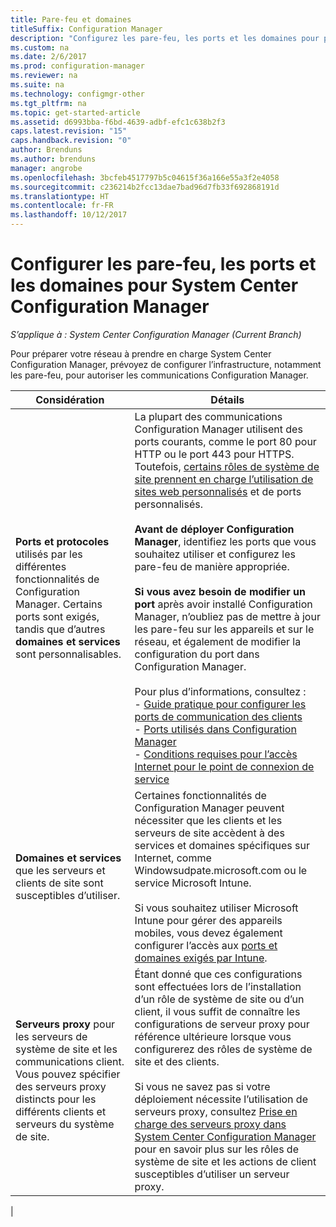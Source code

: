 ```yaml
---
title: Pare-feu et domaines
titleSuffix: Configuration Manager
description: "Configurez les pare-feu, les ports et les domaines pour préparer votre infrastructure pour les communications System Center Configuration Manager."
ms.custom: na
ms.date: 2/6/2017
ms.prod: configuration-manager
ms.reviewer: na
ms.suite: na
ms.technology: configmgr-other
ms.tgt_pltfrm: na
ms.topic: get-started-article
ms.assetid: d6993bba-f6bd-4639-adbf-efc1c638b2f3
caps.latest.revision: "15"
caps.handback.revision: "0"
author: Brenduns
ms.author: brenduns
manager: angrobe
ms.openlocfilehash: 3bcfeb4517797b5c04615f36a166e55a3f2e4058
ms.sourcegitcommit: c236214b2fcc13dae7bad96d7fb33f692868191d
ms.translationtype: HT
ms.contentlocale: fr-FR
ms.lasthandoff: 10/12/2017
---
```

# <a name="set-up-firewalls-ports-and-domains-for-system-center-configuration-manager"></a>Configurer les pare-feu, les ports et les domaines pour System Center Configuration Manager

*S’applique à : System Center Configuration Manager (Current Branch)*

Pour préparer votre réseau à prendre en charge System Center Configuration Manager, prévoyez de configurer l’infrastructure, notamment les pare-feu, pour autoriser les communications Configuration Manager.  

|Considération|Détails|  
|-------------------|-------------|  
|**Ports et protocoles** utilisés par les différentes fonctionnalités de Configuration Manager. Certains ports sont exigés, tandis que d’autres **domaines et services** sont personnalisables.|La plupart des communications Configuration Manager utilisent des ports courants, comme le port 80 pour HTTP ou le port 443 pour HTTPS. Toutefois, [certains rôles de système de site prennent en charge l’utilisation de sites web personnalisés](/sccm/core/plan-design/network/websites-for-site-system-servers) et de ports personnalisés.<br /><br /> **Avant de déployer Configuration Manager**, identifiez les ports que vous souhaitez utiliser et configurez les pare-feu de manière appropriée.<br /><br /> **Si vous avez besoin de modifier un port** après avoir installé Configuration Manager, n’oubliez pas de mettre à jour les pare-feu sur les appareils et sur le réseau, et également de modifier la configuration du port dans Configuration Manager.<br /><br /> Pour plus d’informations, consultez : </br>- [Guide pratique pour configurer les ports de communication des clients](../../../core/clients/deploy/configure-client-communication-ports.md) </br>- [Ports utilisés dans Configuration Manager](../../../core/plan-design/hierarchy/ports.md) </br>- [Conditions requises pour l’accès Internet pour le point de connexion de service](/sccm/core/servers/deploy/configure/about-the-service-connection-point#bkmk_urls)|  
|**Domaines et services** que les serveurs et clients de site sont susceptibles d’utiliser.|Certaines fonctionnalités de Configuration Manager peuvent nécessiter que les clients et les serveurs de site accèdent à des services et domaines spécifiques sur Internet, comme Windowsudpate.microsoft.com ou le service Microsoft Intune.<br /><br /> Si vous souhaitez utiliser Microsoft Intune pour gérer des appareils mobiles, vous devez également configurer l’accès aux [ports et domaines exigés par Intune](https://docs.microsoft.com/en-us/intune/get-started/network-infrastructure-requirements-for-microsoft-intune).|  
|**Serveurs proxy** pour les serveurs de système de site et les communications client. Vous pouvez spécifier des serveurs proxy distincts pour les différents clients et serveurs du système de site.|Étant donné que ces configurations sont effectuées lors de l’installation d’un rôle de système de site ou d’un client, il vous suffit de connaître les configurations de serveur proxy pour référence ultérieure lorsque vous configurerez des rôles de système de site et des clients.<br /><br /> Si vous ne savez pas si votre déploiement nécessite l’utilisation de serveurs proxy, consultez [Prise en charge des serveurs proxy dans System Center Configuration Manager](../../../core/plan-design/network/proxy-server-support.md) pour en savoir plus sur les rôles de système de site et les actions de client susceptibles d’utiliser un serveur proxy.|   
|  
